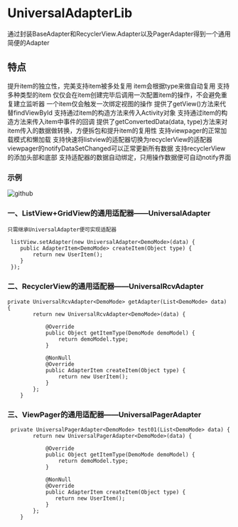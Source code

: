   
UniversalAdapterLib
===================
 通过封装BaseAdapter和RecyclerView.Adapter以及PagerAdapter得到一个通用简便的Adapter

  
特点 
---
   提升item的独立性，完美支持item被多处复用
   item会根据type来做自动复用
   支持多种类型的item
   仅仅会在item创建完毕后调用一次配置item的操作，不会避免重复建立监听器
   一个item仅会触发一次绑定视图的操作
   提供了getView()方法来代替findViewById
   支持通过item的构造方法来传入Activity对象
   支持通过item的构造方法来传入item中事件的回调
   提供了getConvertedData(data, type)方法来对item传入的数据做转换，方便拆包和提升item的复用性
   支持viewpager的正常加载模式和懒加载
   支持快速将listview的适配器切换为recyclerView的适配器
   viewpager的notifyDataSetChanged可以正常更新所有数据
   支持recyclerView的添加头部和底部
   支持适配器的数据自动绑定，只用操作数据便可自动notify界面
  
### 示例
  ![github](https://github.com/heavenxue/UniversalAdapter/tree/raw/docs/demo.png "github")

### 一、ListView+GridView的通用适配器——UniversalAdapter
    只需继承UniversalAdapter便可实现适配器
    
     listView.setAdapter(new UniversalAdapter<DemoMode>(data) {
        public AdapterItem<DemoMode> createItem(Object type) {
            return new UserItem();
        }
     });
     

### 二、RecyclerView的通用适配器——UniversalRcvAdapter
    private UniversalRcvAdapter<DemoMode> getAdapter(List<DemoMode> data) {
            return new UniversalRcvAdapter<DemoMode>(data) {
    
                @Override
                public Object getItemType(DemoMode demoModel) {
                    return demoModel.type;
                }
    
                @NonNull
                @Override
                public AdapterItem createItem(Object type) {
                    return new UserItem();
                }
            };
        }
        
### 三、ViewPager的通用适配器——UniversalPagerAdapter
     private UniversalPagerAdapter<DemoMode> test01(List<DemoMode> data) {
            return new UniversalPagerAdapter<DemoMode>(data) {
    
                @Override
                public Object getItemType(DemoMode demoModel) {
                    return demoModel.type;
                }
    
                @NonNull
                @Override
                public AdapterItem createItem(Object type) {
                   return new UserItem();
                }
            };
        }
